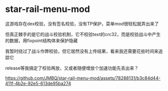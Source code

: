 # star-rail-menu-mod

这游戏存在dex校验，没有签名校验，没有TP保护，菜单mod很轻松就弄出来了   

但真正棘手的是它的战斗校验机制，它不校验text的crc32，而是校验战斗中产生的数据，用fixpoint结构体来保护隐藏   

我暂时绕过了战斗作弊校验，但它居然没有上传结果，看来我还需要花些时间来追踪它

release等我搞定了校验再放，又或者随便增放个加速功能先丢出来？

https://github.com/JMBQ/star-rail-menu-mod/assets/78288131/b3c84d44-411f-4b2e-92e5-613de95ba274

